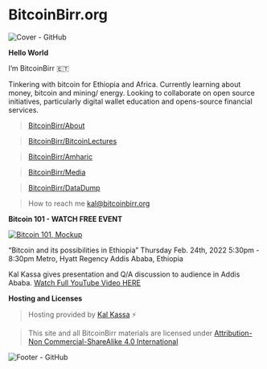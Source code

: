 # BitcoinBirr.org

![Cover - GitHub](https://user-images.githubusercontent.com/87287532/126019906-25eb62f4-f285-4ef5-9837-221074035089.jpg)

**Hello World**

I’m BitcoinBirr :ethiopia: 

Tinkering with bitcoin for Ethiopia and Africa. Currently learning about money, bitcoin and mining/ energy. Looking to collaborate on open source initiatives, particularly digital wallet education and opens-source financial services.

> [BitcoinBirr/About](https://github.com/BitcoinBirr/About)

> [BitcoinBirr/BitcoinLectures](https://github.com/BitcoinBirr/BitcoinLectures) 

> [BitcoinBirr/Amharic](https://github.com/BitcoinBirr/Amharic)

> [BitcoinBirr/Media](https://github.com/BitcoinBirr/Media)

> [BitcoinBirr/DataDump](https://github.com/BitcoinBirr/DataDump)

> How to reach me kal@bitcoinbirr.org

**Bitcoin 101 - WATCH FREE EVENT**

[![Bitcoin 101, Mockup](https://user-images.githubusercontent.com/87287532/163727882-507f8478-7b2e-4892-a571-fcded378eb90.jpg)](https://www.youtube.com/watch?v=Wf0PQMwfVT8)

“Bitcoin and its possibilities in Ethiopia” Thursday Feb. 24th, 2022 5:30pm - 8:30pm Metro, Hyatt Regency Addis Ababa, Ethiopia

Kal Kassa gives presentation and Q/A discussion to audience in Addis Ababa. [Watch Full YouTube Video HERE](https://www.youtube.com/watch?v=Wf0PQMwfVT8)

**Hosting and Licenses** 

> Hosting provided by [Kal Kassa](https://www.linkedin.com/in/kalkassa/) :zap:

> This site and all BitcoinBirr materials are licensed under [Attribution-Non Commercial-ShareAlike 4.0 International](https://creativecommons.org/licenses/by-nc-sa/4.0/)

![Footer - GitHub](https://user-images.githubusercontent.com/87287532/125327520-d2c06600-e308-11eb-913f-fb8df03b2abb.jpg)

<!---
BitcoinBirr/BitcoinBirr is a ✨ special ✨ repository because its `README.md` (this file) appears on your GitHub profile.
You can click the Preview link to take a look at your changes.
--->
